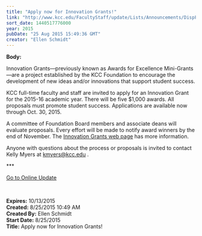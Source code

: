 ```yaml
---
title: "​Apply now for Innovation Grants!"
link: "http://www.kcc.edu/FacultyStaff/update/Lists/Announcements/DispForm.aspx?ID=2014"
sort_date: 1440517776000
year: 2015
pubDate: "25 Aug 2015 15:49:36 GMT"
creator: "Ellen Schmidt"
---
```


<div><b>Body:</b> <div class="ExternalClassB3C9861DE10044CEA4ECFF811848D053"><p>Innovation Grants—previously known as Awards for Excellence Mini-Grants—are a project established by the KCC Foundation to encourage the development of new ideas and/or innovations that support student success. </p>
<p>KCC full-time faculty and staff are invited to apply for an Innovation Grant for the 2015-16 academic year. There will be five $1,000 awards. All proposals must promote student success. Applications are available now through Oct. 30, 2015.</p>
<p>A committee of Foundation Board members and associate deans will evaluate proposals. Every effort will be made to notify award winners by the end of November. The <a href="/Foundation/Pages/innovation-grants.aspx">Innovation Grants web page</a> has more information.</p>
<p>Anyone with questions about the process or proposals is invited to contact Kelly Myers at <a href="mailto:kmyers@kcc.edu">kmyers@kcc.edu</a> .<br /></p>
<p>***</p>
<p><a href="/update">Go to Online Update</a></p>
<p> </p></div></div>
<div><b>Expires:</b> 10/13/2015</div>
<div><b>Created:</b> 8/25/2015 10:49 AM</div>
<div><b>Created By:</b> Ellen Schmidt</div>
<div><b>Start Date:</b> 8/25/2015</div>
<div><b>Title:</b> ​Apply now for Innovation Grants!</div>
